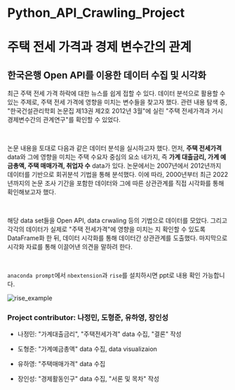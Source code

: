 # Python_API_Crawling_Project
# 주택 전세 가격과 경제 변수간의 관계
## 한국은행 Open API를 이용한 데이터 수집 및 시각화

최근 주택 전세 가격 하락에 대한 뉴스를 쉽게 접할 수 있다. 데이터 분석으로 활용할 수 있는 주제로, 주택 전세 가격에 영향을 미치는 변수들을 찾고자 했다. 관련 내용 탐색 중, "한국건설관리학회 논문집 제13권 제2호 2012년 3월"에 실린 "주택 전세가격과 거시경제변수간의 관계연구"를 확인할 수 있었다.

<br>

논문 내용을 토대로 다음과 같은 데이터 분석을 실시하고자 했다. 먼저, **주택 전세가격** data와 그에 영향을 미치는 주택 수요자 중심의 요소 네가지, 즉 **가계 대출금리, 가계 예금총액, 주택 매매가격, 취업자 수** data가 있다. 논문에서는 2007년에서 2012년까지 데이터를 기반으로 회귀분석 기법을 통해 분석했다. 이에 따라, 2000년부터 최근 2022년까지의 논문 조사 기간을 포함한 데이터와 그에 따른 상관관계를 직접 시각화를 통해 확인해보고자 했다.

<br>

해당 data set들을 Open API, data crwaling 등의 기법으로 데이터를 모았다. 그리고 각각의 데이터가 실제로 "주택 전세가격"에 영향을 미치는 지 확인할 수 있도록 DataFrame화 한 뒤, 데이터 시각화를 통해 데이터간 상관관계를 도출했다. 마지막으로 시각화 자료를 통해 이끌어낸 의견을 말하려 한다.

<br>

`anaconda prompt`에서 `nbextension`과 `rise`를 설치하시면 ppt로 내용 확인 가능합니다.

![rise_example](https://rise.readthedocs.io/en/stable/_images/basic_usage.gif)

### Project contributor: 나정민, 도형준, 유하영, 장인성

- 나정민: "가계대출금리", "주택전세가격" data 수집, "결론" 작성

- 도형준: "가계예금총액" data 수집, data visualizaion

- 유하영: "주택매매가격" data 수집

- 장인성: "경제활동인구" data 수집, "서론 및 목차" 작성
